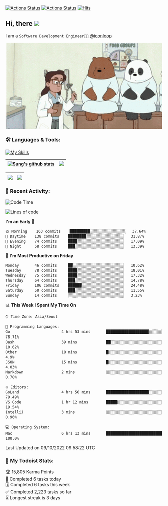 
[![Actions Status](https://github.com/ddok2/ddok2/workflows/Todoist%20Readme/badge.svg)](https://github.com/ddok2/ddok2/actions)
[![Actions Status](https://github.com/ddok2/ddok2/workflows/wakatime-stats/badge.svg)](https://github.com/ddok2/ddok2/actions)
[![Hits](https://hits.seeyoufarm.com/api/count/incr/badge.svg?url=https%3A%2F%2Fgithub.com%2Fddok2&count_bg=%23FF9595&title_bg=%23555555&icon=github.svg&icon_color=%23FFFFFF&title=hits&edge_flat=false)](https://hits.seeyoufarm.com)

<!-- ![visitors](https://visitor-badge.laobi.icu/badge?page_id=ddok2.ddok2) -->
## Hi, there <img src="https://raw.githubusercontent.com/MartinHeinz/MartinHeinz/master/wave.gif" width="3%">

I am a `Software Development Engineer🧑‍💻` [@iconloop](https://github.com/iconloop)


<p align="center">
    <img align="center" alt="GIF" src="img/debugging.gif" />
</p>


### 🛠 Languages & Tools:

[![My Skills](https://skillicons.dev/icons?i=go,js,ts,py,express,react,svelte,jquery,pug,mongodb,mysql,redis,aws,docker,kubernetes)](https://skillicons.dev)


| <a href="https://github.com/ddok2"><img align="center" src="https://github-readme-stats.vercel.app/api?username=ddok2&show_icons=true&include_all_commits=true&count_private=true&theme=buefy&hide_border=true" alt="Sung's github stats" /></a> | <a href="https://github.com/ddok2"><img src="http://github-readme-streak-stats.herokuapp.com?user=ddok2&hide_border=true" /></a> |
| ------------- |------------- |


| <a href="https://github.com/ddok2"><img align="center" src="https://github-readme-stats.vercel.app/api/top-langs/?username=ddok2&theme=buefy&hide=html,css&hide_border=true" /></a> | <a href="https://github.com/ddok2"><img align="center" src="https://activity-graph.herokuapp.com/graph?username=ddok2&theme=github&hide_border=true" height="250" /></a> |
| ------------- |--------------------------------------------------------------------------------------------------------------------------------------------------------------------------|


<!-- <details open>
    <summary>📈 My GitHub Stats</summary>
    <p align="center">
        <a href="https://github.com/ddok2">
            <img align="center" src="https://github-readme-stats.vercel.app/api?username=ddok2&show_icons=true&include_all_commits=true&count_private=true&theme=buefy&hide_border=true" alt="Sung's github stats" />
        </a>
    </p>
</details>
<details>
    <summary>💬 Top Languages</summary>
    <p align="center"> 
        <a href="https://github.com/ddok2">
            <img align="center" src="https://github-readme-stats.vercel.app/api/top-langs/?username=ddok2&layout=compact&theme=buefy&hide=html,css&hide_border=true" />
        </a>
    </p>
</details> -->


### 🌈 Recent Activity:
<!--START_SECTION:waka-->
![Code Time](http://img.shields.io/badge/Code%20Time-1%2C810%20hrs%2058%20mins-blue)

![Lines of code](https://img.shields.io/badge/From%20Hello%20World%20I%27ve%20Written-286%20Thousand%20lines%20of%20code-blue)

**I'm an Early 🐤** 

```text
🌞 Morning    163 commits    █████████░░░░░░░░░░░░░░░░   37.64% 
🌆 Daytime    138 commits    ████████░░░░░░░░░░░░░░░░░   31.87% 
🌃 Evening    74 commits     ████░░░░░░░░░░░░░░░░░░░░░   17.09% 
🌙 Night      58 commits     ███░░░░░░░░░░░░░░░░░░░░░░   13.39%

```
📅 **I'm Most Productive on Friday** 

```text
Monday       46 commits     ██░░░░░░░░░░░░░░░░░░░░░░░   10.62% 
Tuesday      78 commits     ████░░░░░░░░░░░░░░░░░░░░░   18.01% 
Wednesday    75 commits     ████░░░░░░░░░░░░░░░░░░░░░   17.32% 
Thursday     64 commits     ███░░░░░░░░░░░░░░░░░░░░░░   14.78% 
Friday       106 commits    ██████░░░░░░░░░░░░░░░░░░░   24.48% 
Saturday     50 commits     ███░░░░░░░░░░░░░░░░░░░░░░   11.55% 
Sunday       14 commits     ░░░░░░░░░░░░░░░░░░░░░░░░░   3.23%

```


📊 **This Week I Spent My Time On** 

```text
⌚︎ Time Zone: Asia/Seoul

💬 Programming Languages: 
Go                       4 hrs 53 mins       ███████████████████░░░░░░   78.71% 
Bash                     39 mins             ██░░░░░░░░░░░░░░░░░░░░░░░   10.62% 
Other                    18 mins             █░░░░░░░░░░░░░░░░░░░░░░░░   4.9% 
JSON                     15 mins             █░░░░░░░░░░░░░░░░░░░░░░░░   4.03% 
Markdown                 2 mins              ░░░░░░░░░░░░░░░░░░░░░░░░░   0.78%

🔥 Editors: 
GoLand                   4 hrs 56 mins       ███████████████████░░░░░░   79.49% 
VS Code                  1 hr 12 mins        █████░░░░░░░░░░░░░░░░░░░░   19.54% 
IntelliJ                 3 mins              ░░░░░░░░░░░░░░░░░░░░░░░░░   0.96%

💻 Operating System: 
Mac                      6 hrs 13 mins       █████████████████████████   100.0%

```


 Last Updated on 09/10/2022 09:58:22 UTC
<!--END_SECTION:waka-->

### 🚧 My Todoist Stats:
<!-- TODO-IST:START -->
🏆  15,805 Karma Points           
🌸  Completed 6 tasks today           
🗓  Completed 6 tasks this week           
✅  Completed 2,223 tasks so far           
⏳  Longest streak is 3 days
<!-- TODO-IST:END -->

